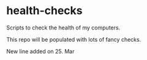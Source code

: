 # health-checks
Scripts to check the health of my computers.

This repo will be populated with lots of fancy checks.

New line added on 25. Mar
